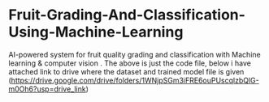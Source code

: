# Fruit-Grading-And-Classification-Using-Machine-Learning
AI-powered system for fruit quality grading and classification with Machine learning &amp; computer vision .
The above is just the code file, below i have attached link to drive where the dataset and trained model file is given  (https://drive.google.com/drive/folders/1WNjpSGm3iFRE6ouPUscqlzbQlG-m0Oh6?usp=drive_link)
